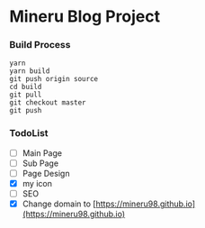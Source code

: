 # Mineru Blog Project

### Build Process

```
yarn
yarn build
git push origin source
cd build
git pull
git checkout master
git push
```

### TodoList

 - [ ] Main Page
 - [ ] Sub Page
 - [ ] Page Design
 - [X] my icon
 - [ ] SEO
 - [X] Change domain to [https://mineru98.github.io](https://mineru98.github.io)